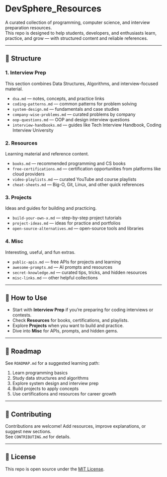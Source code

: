 # DevSphere_Resources

A curated collection of programming, computer science, and interview preparation resources.  
This repo is designed to help students, developers, and enthusiasts learn, practice, and grow — with structured content and reliable references.

---

## 📂 Structure

### 1. Interview Prep
This section combines Data Structures, Algorithms, and interview-focused material.
- `dsa.md` — notes, concepts, and practice links  
- `coding-patterns.md` — common patterns for problem solving  
- `system-design.md` — fundamentals and case studies  
- `company-wise-problems.md` — curated problems by company  
- `oop-questions.md` — OOP and design interview questions  
- `interview-handbooks.md` — guides like Tech Interview Handbook, Coding Interview University  

### 2. Resources
Learning material and reference content.
- `books.md` — recommended programming and CS books  
- `free-certifications.md` — certification opportunities from platforms like cloud providers  
- `video-playlists.md` — curated YouTube and course playlists  
- `cheat-sheets.md` — Big-O, Git, Linux, and other quick references  

### 3. Projects
Ideas and guides for building and practicing.
- `build-your-own-x.md` — step-by-step project tutorials  
- `project-ideas.md` — ideas for practice and portfolios  
- `open-source-alternatives.md` — open-source tools and libraries  

### 4. Misc
Interesting, useful, and fun extras.
- `public-apis.md` — free APIs for projects and learning  
- `awesome-prompts.md` — AI prompts and resources  
- `secret-knowledge.md` — curated tips, tricks, and hidden resources  
- `misc-links.md` — other helpful collections  

---

## 🚀 How to Use
- Start with **Interview Prep** if you’re preparing for coding interviews or contests.  
- Check **Resources** for books, certifications, and playlists.  
- Explore **Projects** when you want to build and practice.  
- Dive into **Misc** for APIs, prompts, and hidden gems.  

---

## 📌 Roadmap
See `ROADMAP.md` for a suggested learning path:
1. Learn programming basics  
2. Study data structures and algorithms  
3. Explore system design and interview prep  
4. Build projects to apply concepts  
5. Use certifications and resources for career growth  

---

## 🤝 Contributing
Contributions are welcome! Add resources, improve explanations, or suggest new sections.  
See `CONTRIBUTING.md` for details.  

---

## 📜 License
This repo is open source under the [MIT License](LICENSE.md).  
